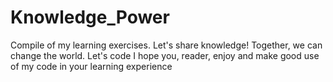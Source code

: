 # Knowledge_Power
Compile of my learning exercises. Let's share knowledge!
Together, we can change the world. Let's code
I hope you, reader, enjoy and make good use of my code in your learning experience
